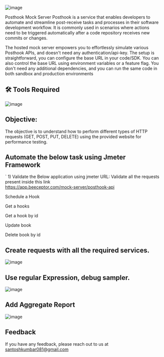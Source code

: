 ![image](https://github.com/user-attachments/assets/46e20c3c-c5d1-4155-a5c2-9364ce81e704)


Posthook Mock Server
Posthook is a service that enables developers to automate and streamline post-receive tasks and processes in their software development workflow. It is commonly used in scenarios where actions need to be triggered automatically after a code repository receives new commits or changes.

The hosted mock server empowers you to effortlessly simulate various Posthook APIs, and doesn't need any authentication/api-key. The setup is straightforward, you can configure the base URL in your code/SDK. You can also control the base URL using environment variables or a feature flag. You don't need any additional dependencies, and you can run the same code in both sandbox and production environments

 ## 🛠 Tools Required
 
 ![image](https://github.com/user-attachments/assets/6e334619-ed59-4894-9f54-45dfbca78e33)

  ## Objective:
  The objective is to understand how to perform different types of HTTP requests (GET, POST, PUT, DELETE) using the provided website for performance testing.

   ## Automate the below task using Jmeter Framework 
`          1) Validate the Below application using jmeter 
                  URL: Validate all the requests present inside this link   
                https://app.beeceptor.com/mock-server/posthook-api

Schedule a Hook

Get a hooks

Get a hook by id

Update book

Delete book  by id

## Create requests with all the required services.
![image](https://github.com/user-attachments/assets/17b84150-457b-45c1-9d1c-9bfc3d37ff5f)

## Use regular Expression, debug sampler.
![image](https://github.com/user-attachments/assets/834f5b01-2bd0-44b3-8405-d41e6ee06009)

## Add Aggregate Report

![image](https://github.com/user-attachments/assets/e5926c4a-fc99-462b-91c2-ebcc6f40457b)



## Feedback

If you have any feedback, please reach out to us at santoshkumbar081@gmail.com




